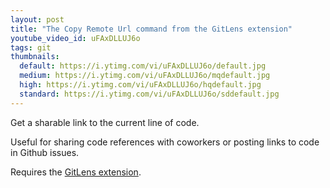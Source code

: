```yaml
---
layout: post
title: "The Copy Remote Url command from the GitLens extension"
youtube_video_id: uFAxDLLUJ6o
tags: git
thumbnails:
  default: https://i.ytimg.com/vi/uFAxDLLUJ6o/default.jpg
  medium: https://i.ytimg.com/vi/uFAxDLLUJ6o/mqdefault.jpg
  high: https://i.ytimg.com/vi/uFAxDLLUJ6o/hqdefault.jpg
  standard: https://i.ytimg.com/vi/uFAxDLLUJ6o/sddefault.jpg
---
```


Get a sharable link to the current line of code.

Useful for sharing code references with coworkers or posting links to code in Github issues.

Requires the [GitLens extension](https://marketplace.visualstudio.com/items?itemName=eamodio.gitlens).